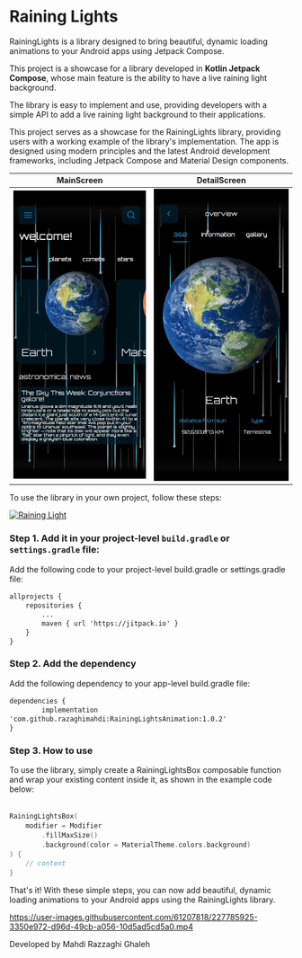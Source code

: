 # Raining Lights

RainingLights is a library designed to bring beautiful, dynamic loading animations to your Android apps using Jetpack Compose.

This project is a showcase for a library developed in **Kotlin Jetpack Compose**, 
whose main feature is the ability to have a live raining light background. 

The library is easy to implement and use, 
providing developers with a simple API to add a live raining light background to their applications. 
 
This project serves as a showcase for the RainingLights library, 
providing users with a working example of the library's implementation. 
The app is designed using modern principles and the latest Android development frameworks, 
including Jetpack Compose and Material Design components.



| MainScreen | DetailScreen | 
| :---: | :---: | 
| ![](screenshots/2.jpg) | ![](screenshots/1.jpg)  | 

To use the library in your own project, follow these steps:

[![Raining Light](https://jitpack.io/v/razaghimahdi/RainingLightsAnimation.svg)](https://jitpack.io/#razaghimahdi/RainingLightsAnimation)

### Step 1. Add it in your project-level `build.gradle` or `settings.gradle` file:
Add the following code to your project-level build.gradle or settings.gradle file:

	allprojects {
		repositories {
			...
			maven { url 'https://jitpack.io' }
		}
	}

### Step 2. Add the dependency
Add the following dependency to your app-level build.gradle file:

	dependencies {
	        implementation 'com.github.razaghimahdi:RainingLightsAnimation:1.0.2'
	} 

### Step 3. How to use
To use the library, simply create a RainingLightsBox composable function and wrap your existing content inside it, 
as shown in the example code below:
```kotlin

RainingLightsBox(
    modifier = Modifier
        .fillMaxSize()
        .background(color = MaterialTheme.colors.background)
) {
    // content
}

```
That's it! With these simple steps, you can now add beautiful, dynamic loading animations to your Android apps using the RainingLights library.




https://user-images.githubusercontent.com/61207818/227785925-3350e972-d96d-49cb-a056-10d5ad5cd5a0.mp4



Developed by Mahdi Razzaghi Ghaleh
